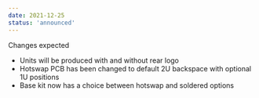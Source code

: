 ```yaml
---
date: 2021-12-25
status: 'announced'
---
```

Changes expected
- Units will be produced with and without rear logo
- Hotswap PCB has been changed to default 2U backspace with optional 1U positions
- Base kit now has a choice between hotswap and soldered options
